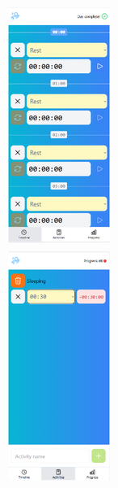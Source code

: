 <p align="center">
      <img src="https://github.com/pashaBy94/vue_pet/blob/main/cmd/img1.png" width="200">
</p>
<p align="center">
      <img src="https://github.com/pashaBy94/vue_pet/blob/main/cmd/img2.png" width="200">
</p>
